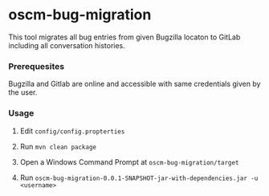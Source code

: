 <p align="center"><h1>oscm-bug-migration</h1></p> 
<p>This tool migrates all bug entries from given Bugzilla locaton to GitLab including all conversation histories. 
</p>
<h3>Prerequesites</h3>

Bugzilla and Gitlab are online and accessible with same credentials given by the user.  

<h3>Usage</h3>

1. Edit `config/config.propterties`

2. Run ```mvn clean package```

3. Open a Windows Command Prompt at `oscm-bug-migration/target`

4. Run `oscm-bug-migration-0.0.1-SNAPSHOT-jar-with-dependencies.jar -u <username>`

